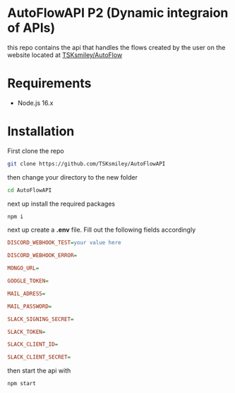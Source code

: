# AutoFlowAPI P2 (Dynamic integraion of APIs)
this repo contains the api that handles the flows created by the user on the website located at [TSKsmiley/AutoFlow](https://github.com/TSKsmiley/AutoFlow)

# Requirements

 - Node.js 16.x

# Installation
First clone the repo 
```bash
git clone https://github.com/TSKsmiley/AutoFlowAPI
```
then change your directory to the new folder
```bash
cd AutoFlowAPI
```
next up install the required packages
```bash
npm i
```
 next up create a  **.env** file. Fill out the following fields accordingly
```ini
DISCORD_WEBHOOK_TEST=your value here

DISCORD_WEBHOOK_ERROR=

MONGO_URL=

GOOGLE_TOKEN=

MAIL_ADRESS=

MAIL_PASSWORD=

SLACK_SIGNING_SECRET=

SLACK_TOKEN=

SLACK_CLIENT_ID=

SLACK_CLIENT_SECRET=
```

then start the api with
```bash
npm start
```

